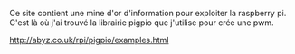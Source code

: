 Ce site contient une mine d'or d'information pour exploiter la raspberry pi.
C'est là où j'ai trouvé la librairie pigpio que j'utilise pour crée une pwm.

http://abyz.co.uk/rpi/pigpio/examples.html
